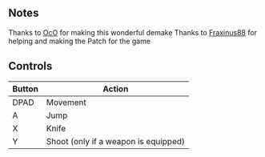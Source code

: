 ## Notes

Thanks to [OcO](https://oco.itch.io/) for making this wonderful demake 
Thanks to [Fraxinus88](https://portmaster.games/profile.html?porter=Fraxinus88) for helping and making the Patch for the game

## Controls

| Button | Action |
|--|--| 
|DPAD|Movement|
|A|Jump|
|X|Knife|
|Y|Shoot (only if a weapon is equipped)|


